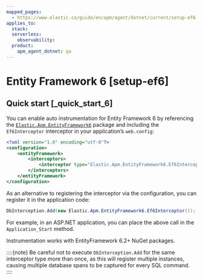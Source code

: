 ```yaml
---
mapped_pages:
  - https://www.elastic.co/guide/en/apm/agent/dotnet/current/setup-ef6.html
applies_to:
  stack:
  serverless:
    observability:
  product:
    apm_agent_dotnet: ga
---
```


# Entity Framework 6 [setup-ef6]


## Quick start [_quick_start_6]

You can enable auto instrumentation for Entity Framework 6 by referencing the [`Elastic.Apm.EntityFramework6`](https://www.nuget.org/packages/Elastic.Apm.EntityFramework6) package and including the `Ef6Interceptor` interceptor in your application’s `web.config`:

```xml
<?xml version="1.0" encoding="utf-8"?>
<configuration>
    <entityFramework>
        <interceptors>
            <interceptor type="Elastic.Apm.EntityFramework6.Ef6Interceptor, Elastic.Apm.EntityFramework6" />
        </interceptors>
    </entityFramework>
</configuration>
```

As an alternative to registering the interceptor via the configuration, you can register it in the application code:

```csharp
DbInterception.Add(new Elastic.Apm.EntityFramework6.Ef6Interceptor());
```

For example, in an ASP.NET application, you can place the above call in the `Application_Start` method.

Instrumentation works with EntityFramework 6.2+ NuGet packages.

::::{note}
Be careful not to execute `DbInterception.Add` for the same interceptor type more than once, as this will register multiple instances, causing multiple database spans to be captured for every SQL command.
::::
